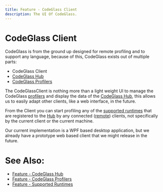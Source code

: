 ```yaml
---
title: Feature - CodeGlass Client
description: The UI Of CodeGlass.
---
```

# CodeGlass Client

CodeGlass is from the ground up designed for remote profiling and to support any language, because of this, CodeGlass exists out of multiple parts:
- CodeGlass Client
- [CodeGlass Hub](CodeGlassHub.md)
- [CodeGlass Profilers](CodeGlassProfilers.md)

The CodeGlassClient is nothing more than a light weight UI to manage the CodeGlass [profilers](CodeGlassProfilers.md) and display the data of the [CodeGlass Hub](CodeGlassHub.md), this allows us to easily adapt other clients, like a web interface, in the future.

From the Client you can start profiling any of the [supported runtimes](supportedruntimes.md) that are registered to the [Hub](CodeGlassHub.md) by any connected ([remote](CodeGlassHub.md#remote-hub)) clients, not specifically by the current client or the current machine.

Our current implementation is a WPF based desktop application, but we already have a prototype web based client that we might release in the future.

# See Also:
- [Feature - CodeGlass Hub](CodeGlassHub.md)
- [Feature - CodeGlass Profilers](CodeGlassProfilers.md)
- [Feature - Supported Runtimes](supportedruntimes.md)
